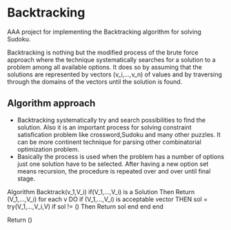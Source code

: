 # Backtracking #
AAA project for implementing the Backtracking algorithm for solving Sudoku.

Backtracking is nothing but the modified process of the brute force approach where the technique systematically searches for a solution to a problem among all available options. It does so by assuming that the solutions are represented by vectors (v_i,...,v_n) of values and by traversing through the domains of the vectors until the solution is found.


## Algorithm approach
- Backtracking systematically try and search possibilities to find the solution. Also it is an important process for solving constraint satisfication problem like crossword,Sudoku and many other puzzles. It can be more continent technique for parsing other combinatorial optimization problem.
- Basically the process is used when the problem has a number of options just one solution have to be selected. After having a new option set means recursion, the procedure is repeated over and over until final stage.


Algorithm Backtrack(v_1,V_i)
if(V_1,...,V_i) is a Solution Then
      Return (V_1,...,V_i)
for each v DO
  if (V_1,...,V_i) is acceptable vector THEN
      sol = try(V_1,...,V_i,V)
      if sol != () Then
          Return sol
      end
  end
end

Return ()
